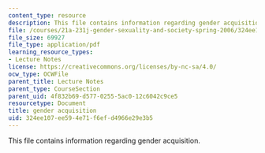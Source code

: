```yaml
---
content_type: resource
description: This file contains information regarding gender acquisition.
file: /courses/21a-231j-gender-sexuality-and-society-spring-2006/324ee107ee594e71f6efd4966e29e3b5_MIT21A_213JS06_learning.pdf
file_size: 69927
file_type: application/pdf
learning_resource_types:
- Lecture Notes
license: https://creativecommons.org/licenses/by-nc-sa/4.0/
ocw_type: OCWFile
parent_title: Lecture Notes
parent_type: CourseSection
parent_uid: 4f832b69-d577-0255-5ac0-12c6042c9ce5
resourcetype: Document
title: gender acquisition
uid: 324ee107-ee59-4e71-f6ef-d4966e29e3b5
---
```

This file contains information regarding gender acquisition.